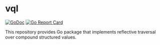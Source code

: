# vql

[![GoDoc](https://img.shields.io/static/v1?label=godoc&message=reference&color=blue)](https://pkg.go.dev/github.com/creachadair/vql)
[![Go Report Card](https://goreportcard.com/badge/github.com/creachadair/vql)](https://goreportcard.com/report/github.com/creachadair/vql)

This repository provides Go package that implements reflective traversal over compound structured values.
